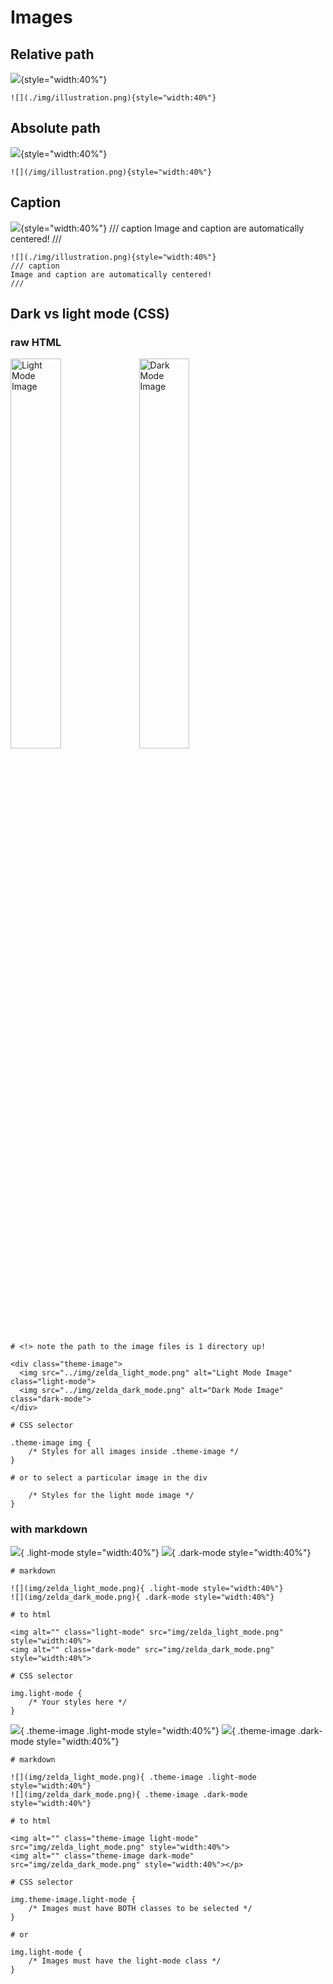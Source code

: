 # Images


## Relative path

![](./img/illustration.png){style="width:40%"}

```
![](./img/illustration.png){style="width:40%"}
```

## Absolute path

![](/img/illustration.png){style="width:40%"}

```
![](/img/illustration.png){style="width:40%"}
```

## Caption

![](./img/illustration.png){style="width:40%"}
/// caption
Image and caption are automatically centered!
///

```
![](./img/illustration.png){style="width:40%"}
/// caption
Image and caption are automatically centered!
///
```

## Dark vs light mode (CSS)

### raw HTML

<div class="theme-image">
  <img src="../img/zelda_light_mode.png" alt="Light Mode Image" class="light-mode" style="width:40%">
  <img src="../img/zelda_dark_mode.png" alt="Dark Mode Image" class="dark-mode" style="width:40%">
</div>

```
# <!> note the path to the image files is 1 directory up!

<div class="theme-image">
  <img src="../img/zelda_light_mode.png" alt="Light Mode Image" class="light-mode">
  <img src="../img/zelda_dark_mode.png" alt="Dark Mode Image" class="dark-mode">
</div>

# CSS selector

.theme-image img {
    /* Styles for all images inside .theme-image */
}

# or to select a particular image in the div

    /* Styles for the light mode image */
}
```


### with markdown

![](img/zelda_light_mode.png){ .light-mode style="width:40%"}
![](img/zelda_dark_mode.png){ .dark-mode style="width:40%"}

```
# markdown

![](img/zelda_light_mode.png){ .light-mode style="width:40%"}
![](img/zelda_dark_mode.png){ .dark-mode style="width:40%"}

# to html

<img alt="" class="light-mode" src="img/zelda_light_mode.png" style="width:40%">
<img alt="" class="dark-mode" src="img/zelda_dark_mode.png" style="width:40%">
 
# CSS selector

img.light-mode {
    /* Your styles here */
}

```

![](img/zelda_light_mode.png){ .theme-image .light-mode style="width:40%"}
![](img/zelda_dark_mode.png){ .theme-image .dark-mode style="width:40%"}


```
# markdown

![](img/zelda_light_mode.png){ .theme-image .light-mode style="width:40%"}
![](img/zelda_dark_mode.png){ .theme-image .dark-mode style="width:40%"}

# to html

<img alt="" class="theme-image light-mode" src="img/zelda_light_mode.png" style="width:40%">
<img alt="" class="theme-image dark-mode" src="img/zelda_dark_mode.png" style="width:40%"></p>

# CSS selector

img.theme-image.light-mode {
    /* Images must have BOTH classes to be selected */
}

# or

img.light-mode {
    /* Images must have the light-mode class */
}
```

